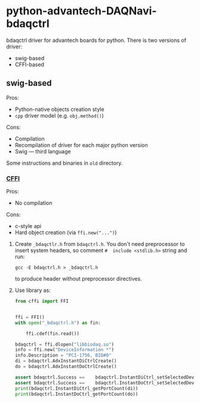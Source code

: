 # python-advantech-DAQNavi-bdaqctrl
bdaqctrl driver for advantech boards for python. There is two versions of driver:
* swig-based
* CFFI-based

## swig-based
Pros:
* Python-native objects creation style
* `cpp` driver model (e.g. `obj.method()`)

Cons:
* Compilation
* Recompilation of driver for each major python version
* Swig — third language

Some instructions and binaries in `old` directory.

### [CFFI](https://cffi.readthedocs.io/en/latest/)
Pros:
* No compilation

Cons:
* c-style api
* Hard object creation (via `ffi.new("...")`)


1. Create `_bdaqctlr.h` from `bdaqctrl.h`. You don't need preprocessor to insert system headers, so comment `#  include <stdlib.h>` string and run:
   ```
   gcc -E bdaqctrl.h > _bdaqctrl.h
   ```
   to produce header without preprocessor directives.

2. Use library as:
   ```python
   from cffi import FFI


   ffi = FFI()
   with open("_bdaqctrl.h") as fin:

       ffi.cdef(fin.read())

   bdaqctrl = ffi.dlopen("libbiodaq.so")
   info = ffi.new("DeviceInformation *")
   info.Description = "PCI-1756, BID#0"
   di = bdaqctrl.AdxInstantDiCtrlCreate()
   do = bdaqctrl.AdxInstantDoCtrlCreate()

   assert bdaqctrl.Success ==    bdaqctrl.InstantDiCtrl_setSelectedDevice(di, info)
   assert bdaqctrl.Success ==    bdaqctrl.InstantDoCtrl_setSelectedDevice(do, info)
   print(bdaqctrl.InstantDiCtrl_getPortCount(di))
   print(bdaqctrl.InstantDoCtrl_getPortCount(do))
   ```

